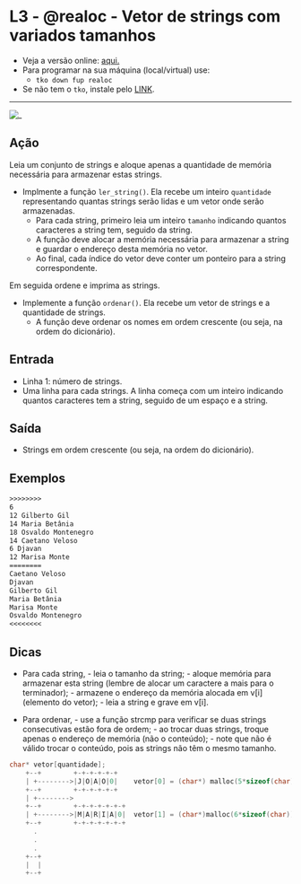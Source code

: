 # L3 - @realoc - Vetor de strings com variados tamanhos

- Veja a versão online: [aqui.](https://github.com/qxcodefup/arcade/blob/master/base/realoc/Readme.md)
- Para programar na sua máquina (local/virtual) use:
  - `tko down fup realoc`
- Se não tem o `tko`, instale pelo [LINK](https://github.com/senapk/tko#tko).

---

![_](https://raw.githubusercontent.com/qxcodefup/arcade/master/base/realoc/cover.jpg)

## Ação

Leia um conjunto de strings e aloque apenas a quantidade de memória necessária para armazenar estas strings.

- Implmente a função `ler_string()`. Ela recebe um inteiro `quantidade` representando quantas strings serão lidas e um vetor onde serão armazenadas.
  - Para cada string, primeiro leia um inteiro `tamanho` indicando quantos caracteres a string tem, seguido da string.
  - A função deve alocar a memória necessária para armazenar a string e guardar o endereço desta memória no vetor.
  - Ao final, cada índice do vetor deve conter um ponteiro para a string correspondente.

Em seguida ordene e imprima as strings.

- Implemente a função `ordenar()`. Ela recebe um vetor de strings e a quantidade de strings.
  - A função deve ordenar os nomes em ordem crescente (ou seja, na ordem do dicionário).

## Entrada

- Linha 1: número de strings.
- Uma linha para cada strings.
A linha começa com um inteiro indicando quantos caracteres tem a string,
seguido de um espaço e a string.
  
## Saída

- Strings em ordem crescente (ou seja, na ordem do dicionário).
  
## Exemplos

``` txt
>>>>>>>>
6
12 Gilberto Gil
14 Maria Betânia
18 Osvaldo Montenegro
14 Caetano Veloso
6 Djavan
12 Marisa Monte
========
Caetano Veloso
Djavan
Gilberto Gil
Maria Betânia
Marisa Monte
Osvaldo Montenegro
<<<<<<<<
```

## Dicas

- Para cada string,
      - leia o tamanho da string;
      - aloque memória para armazenar esta string (lembre de alocar um caractere a mais para o terminador);
      - armazene o endereço da memória alocada em v\[i\] (elemento do vetor);
      - leia a string e grave em v\[i\].

- Para ordenar,
      - use a função strcmp para verificar se duas strings consecutivas estão fora de ordem;
      - ao trocar duas strings, troque apenas o endereço de memória (não o conteúdo);
      - note que não é válido trocar o conteúdo, pois as strings não têm o mesmo tamanho.

```c
char* vetor[quantidade];
    +--+        +-+-+-+-+-+
    | +-------->|J|O|A|O|0|    vetor[0] = (char*) malloc(5*sizeof(char));
    +--+        +-+-+-+-+-+
    | +-------->
    +--+        +-+-+-+-+-+-+
    | +-------->|M|A|R|I|A|0|  vetor[1] = (char*)malloc(6*sizeof(char));
    +--+        +-+-+-+-+-+-+
      .
      .
      .
    +--+
    |  |
    +--+
```
